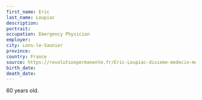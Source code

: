 ```yaml
---
first_name: Eric
last_name: Loupiac
description: 
portrait: 
occupation: Emergency Physician
employer: 
city: Lons-le-Saunier
province: 
country: France
source: https://revolutionpermanente.fr/Eric-Loupiac-dixieme-medecin-mort-du-coronavirus-Il-ne-faut-pas-applaudir-les-soignants-il-faut-les
birth_date: 
death_date: 
---
```


60 years old.